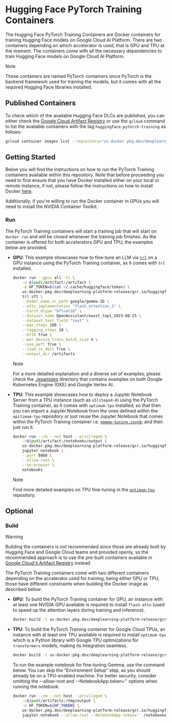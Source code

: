 # Hugging Face PyTorch Training Containers

The Hugging Face PyTorch Training Containers are Docker containers for training Hugging Face models on Google Cloud AI Platform. There are two containers depending on which accelerator is used, that is GPU and TPU at the moment. The containers come with all the necessary dependencies to train Hugging Face models on Google Cloud AI Platform.

> [!NOTE]
> These containers are named PyTorch containers since PyTorch is the backend framework used for training the models; but it comes with all the required Hugging Face libraries installed.

## Published Containers

To check which of the available Hugging Face DLCs are published, you can either check the [Google Cloud Artifact Registry](https://console.cloud.google.com/artifacts/docker/deeplearning-platform-release/us/gcr.io) or use the `gcloud` command to list the available containers with the tag `huggingface-pytorch-training` as follows:

```bash
gcloud container images list --repository="us-docker.pkg.dev/deeplearning-platform-release/gcr.io" | grep "huggingface-pytorch-training"
```

## Getting Started

Below you will find the instructions on how to run the PyTorch Training containers available within this repository. Note that before proceeding you need to first ensure that you have Docker installed either on your local or remote instance, if not, please follow the instructions on how to install Docker [here](https://docs.docker.com/get-docker/).

Additionally, if you're willing to run the Docker container in GPUs you will need to install the NVIDIA Container Toolkit.

### Run

The PyTorch Training containers will start a training job that will start on `docker run` and will be closed whenever the training job finishes. As the container is offered for both accelerators GPU and TPU, the examples below are provided.

- **GPU**: This example showcases how to fine-tune an LLM via [`trl`](https://github.com/huggingface/trl) on a GPU instance using the PyTorch Training container, as it comes with `trl` installed.

  ```bash
  docker run --gpus all -ti \
      -v $(pwd)/artifact:/artifact \
      -e HF_TOKEN=$(cat ~/.cache/huggingface/token) \
      us-docker.pkg.dev/deeplearning-platform-release/gcr.io/huggingface-pytorch-training-cu121.2-3.transformers.4-42.ubuntu2204.py310 \
      trl sft \
      --model_name_or_path google/gemma-2b \
      --attn_implementation "flash_attention_2" \
      --torch_dtype "bfloat16" \
      --dataset_name OpenAssistant/oasst_top1_2023-08-25 \
      --dataset_text_field "text" \
      --max_steps 100 \
      --logging_steps 10 \
      --bf16 True \
      --per_device_train_batch_size 4 \
      --use_peft True \
      --load_in_4bit True \
      --output_dir /artifacts
  ```

  > [!NOTE]
  > For a more detailed explanation and a diverse set of examples, please check the [./examples](../../examples) directory that contains examples on both Google Kubernetes Engine (GKE) and Google Vertex AI.

- **TPU**: This example showcases how to deploy a Jupyter Notebook Server from a TPU instance (such as `v5litepod-8`) using the PyTorch Training container, as it comes with `optimum-tpu` installed; so that then you can import a Jupyter Notebook from the ones defined within the `opitimum-tpu` repository or just reuse the Jupyter Notebook that comes within the PyTorch Training container i.e. [`gemma-tuning.ipynb`](https://github.com/huggingface/optimum-tpu/blob/main/examples/language-modeling/gemma_tuning.ipynb); and then just run it.

  ```bash
  docker run --rm --net host --privileged \
      -v$(pwd)/artifact:/notebooks/output \
      us-docker.pkg.dev/deeplearning-platform-release/gcr.io/huggingface-pytorch-training-tpu.2.4.0.transformers.4.41.1.py310 \
      jupyter notebook \
      --port 8888 \
      --allow-root \
      --no-browser \
      notebooks
  ```

  > [!NOTE]
  > Find more detailed examples on TPU fine-tuning in the [`optimum-tpu`](https://github.com/huggingface/optimum-tpu/tree/main/examples) repository.

## Optional

### Build

> [!WARNING]
> Building the containers is not recommended since those are already built by Hugging Face and Google Cloud teams and provided openly, so the recommended approach is to use the pre-built containers available in [Google Cloud's Artifact Registry](https://console.cloud.google.com/artifacts/docker/deeplearning-platform-release/us/gcr.io) instead.

The PyTorch Training containers come with two different containers depending on the accelerator used for training, being either GPU or TPU, those have different constraints when building the Docker image as described below:

- **GPU**: To build the PyTorch Training container for GPU, an instance with at least one NVIDIA GPU available is required to install `flash-attn` (used to speed up the attention layers during training and inference).

  ```bash
  docker build -t us-docker.pkg.dev/deeplearning-platform-release/gcr.io/huggingface-pytorch-training-cu121.2-3.transformers.4-42.ubuntu2204.py310 -f containers/pytorch/training/gpu/2.3.0/transformers/4.42.3/py310/Dockerfile .
  ```

- **TPU**: To build the PyTorch Training container for Google Cloud TPUs, an instance with at least one TPU available is required to install `optimum-tpu` which is a Python library with Google TPU optimizations for `transformers` models, making its integration seamless.

  ```bash
  docker build -t us-docker.pkg.dev/deeplearning-platform-release/gcr.io/huggingface-pytorch-training-tpu.2.5.1.transformers.4.46.3.py310 -f containers/pytorch/training/tpu/2.5.1/transformers/4.46.3/py310/Dockerfile .
  ```

  To run the example notebook for fine-tuning Gemma, use the command below. You can skip the “Environment Setup” step, as you should already be on a TPU-enabled machine. For better security, consider omitting the --allow-root and --NotebookApp.token='' options when running the notebook.

  ```bash
  docker run --rm --net host --privileged \
      -v$(pwd)/artifacts:/tmp/output \
      -e HF_TOKEN=${HF_TOKEN} \
      us-docker.pkg.dev/deeplearning-platform-release/gcr.io/huggingface-pytorch-training-tpu.2.5.1.transformers.4.46.3.py310 \
      jupyter notebook --allow-root --NotebookApp.token='' /notebooks
  ```
